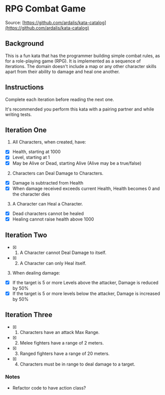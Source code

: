 # RPG Combat Game

Source: [https://github.com/ardalis/kata-catalog](https://github.com/ardalis/kata-catalog)

## Background

This is a fun kata that has the programmer building simple combat rules, as for a role-playing game (RPG). It is implemented as a sequence of iterations. The domain doesn't include a map or any other character skills apart from their ability to damage and heal one another.

## Instructions

Complete each iteration before reading the next one.

It's recommended you perform this kata with a pairing partner and while writing tests.

## Iteration One

1. All Characters, when created, have:

- [X] Health, starting at 1000
- [X] Level, starting at 1
- [X] May be Alive or Dead, starting Alive (Alive may be a true/false)

2. Characters can Deal Damage to Characters.

- [X] Damage is subtracted from Health
- [X] When damage received exceeds current Health, Health becomes 0 and the character dies

3. A Character can Heal a Character.

- [X] Dead characters cannot be healed
- [X] Healing cannot raise health above 1000

## Iteration Two

- [X] 1. A Character cannot Deal Damage to itself.

- [X] 2. A Character can only Heal itself.

3. When dealing damage:

- [X] If the target is 5 or more Levels above the attacker, Damage is reduced by 50%
- [X] If the target is 5 or more levels below the attacker, Damage is increased by 50%

## Iteration Three
- [X] 1. Characters have an attack Max Range.

- [X] 2. Melee fighters have a range of 2 meters.

- [X] 3. Ranged fighters have a range of 20 meters.

- [X] 4. Characters must be in range to deal damage to a target.

### Notes
 - Refactor code to have action class?